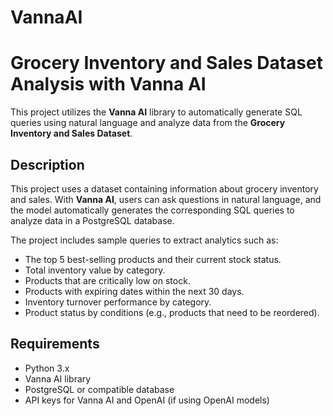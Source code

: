 # VannaAI
# Grocery Inventory and Sales Dataset Analysis with Vanna AI

This project utilizes the **Vanna AI** library to automatically generate SQL queries using natural language and analyze data from the **Grocery Inventory and Sales Dataset**.

## Description

This project uses a dataset containing information about grocery inventory and sales. With **Vanna AI**, users can ask questions in natural language, and the model automatically generates the corresponding SQL queries to analyze data in a PostgreSQL database.

The project includes sample queries to extract analytics such as:

- The top 5 best-selling products and their current stock status.
- Total inventory value by category.
- Products that are critically low on stock.
- Products with expiring dates within the next 30 days.
- Inventory turnover performance by category.
- Product status by conditions (e.g., products that need to be reordered).

## Requirements

- Python 3.x
- Vanna AI library
- PostgreSQL or compatible database
- API keys for Vanna AI and OpenAI (if using OpenAI models)


